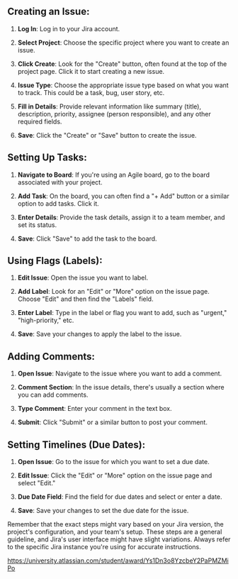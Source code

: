 ## Creating an Issue:

1. **Log In**: Log in to your Jira account.

2. **Select Project**: Choose the specific project where you want to create an issue.

3. **Click Create**: Look for the "Create" button, often found at the top of the project page. Click it to start creating a new issue.

4. **Issue Type**: Choose the appropriate issue type based on what you want to track. This could be a task, bug, user story, etc.

5. **Fill in Details**: Provide relevant information like summary (title), description, priority, assignee (person responsible), and any other required fields.

6. **Save**: Click the "Create" or "Save" button to create the issue.

## Setting Up Tasks:

1. **Navigate to Board**: If you're using an Agile board, go to the board associated with your project.

2. **Add Task**: On the board, you can often find a "+ Add" button or a similar option to add tasks. Click it.

3. **Enter Details**: Provide the task details, assign it to a team member, and set its status.

4. **Save**: Click "Save" to add the task to the board.

## Using Flags (Labels):

1. **Edit Issue**: Open the issue you want to label.

2. **Add Label**: Look for an "Edit" or "More" option on the issue page. Choose "Edit" and then find the "Labels" field.

3. **Enter Label**: Type in the label or flag you want to add, such as "urgent," "high-priority," etc.

4. **Save**: Save your changes to apply the label to the issue.

## Adding Comments:

1. **Open Issue**: Navigate to the issue where you want to add a comment.

2. **Comment Section**: In the issue details, there's usually a section where you can add comments.

3. **Type Comment**: Enter your comment in the text box.

4. **Submit**: Click "Submit" or a similar button to post your comment.

## Setting Timelines (Due Dates):

1. **Open Issue**: Go to the issue for which you want to set a due date.

2. **Edit Issue**: Click the "Edit" or "More" option on the issue page and select "Edit."

3. **Due Date Field**: Find the field for due dates and select or enter a date.

4. **Save**: Save your changes to set the due date for the issue.

Remember that the exact steps might vary based on your Jira version, the project's configuration, and your team's setup. These steps are a general guideline, and Jira's user interface might have slight variations. Always refer to the specific Jira instance you're using for accurate instructions.

https://university.atlassian.com/student/award/Ys1Dn3o8YzcbeY2PaPMZMiPo
